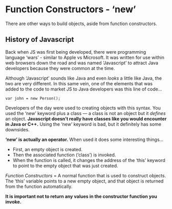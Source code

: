 # Function Constructors - ‘new’

There are other ways to build objects, aside from function constructors.

## History of Javascript

Back when JS was first being developed, there were programming language ‘wars’ - similar to Apple vs Microsoft. It was written for use within web browsers down the road and was named ‘Javascript’ to attract Java developers because they were common at the time.

Although ‘Javascript’ sounds like Java and even *looks* a little like Java, the two are very different. In this same vein, one of the elements that was added to the code to market JS to Java developers was this line of code...

```
var john = new Person();
```

Developers of the day were used to creating objects with this syntax. You used the ‘new’ keyword plus a class — a class is not an object but it *defines* an object. **Javascript doesn’t really have classes like you would encounter in Java or C++.** Using the ‘new’ keyword is bad, but it definitely has some downsides.

**‘new’ is actually an operator.** When used it does some interesting things...
* First, an empty object is created.
* Then the associated function (‘class’) is invoked.
* When the function is called, it changes the address of the ‘this’ keyword to point to the empty object that was just created.

*Function Constructors* = A normal function that is used to construct objects. The ‘this’ variable points to a new empty object, and that object is returned from the function automatically.

**It is important not to return any values in the constructor function you invoke.**
